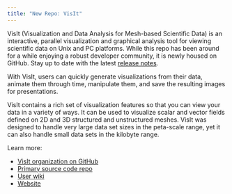```yaml
---
title: "New Repo: VisIt"
---
```


VisIt (Visualization and Data Analysis for Mesh-based Scientific Data) is an interactive, parallel visualization and graphical analysis tool for viewing scientific data on Unix and PC platforms. While this repo has been around for a while enjoying a robust developer community, it is newly housed on GitHub. Stay up to date with the latest [release notes](https://wci.llnl.gov/simulation/computer-codes/visit/new).

With VisIt, users can quickly generate visualizations from their data, animate them through time, manipulate them, and save the resulting images for presentations.

VisIt contains a rich set of visualization features so that you can view your data in a variety of ways. It can be used to visualize scalar and vector fields defined on 2D and 3D structured and unstructured meshes. VisIt was designed to handle very large data set sizes in the peta-scale range, yet it can also handle small data sets in the kilobyte range. 

Learn more:
- [VisIt organization on GitHub](https://github.com/visit-dav)
- [Primary source code repo](https://github.com/visit-dav/visit)
- [User wiki](https://www.visitusers.org/index.php?title=Main_Page)
- [Website](https://wci.llnl.gov/simulation/computer-codes/visit/)
